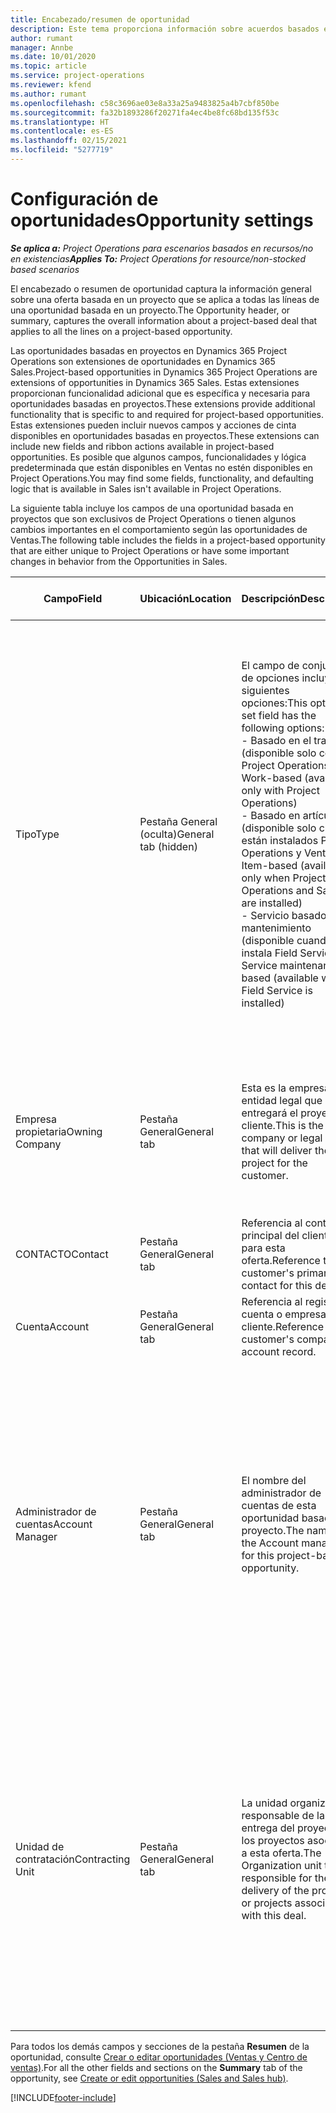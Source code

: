 ```yaml
---
title: Encabezado/resumen de oportunidad
description: Este tema proporciona información sobre acuerdos basados en proyectos y las líneas de oportunidades basadas en proyectos.
author: rumant
manager: Annbe
ms.date: 10/01/2020
ms.topic: article
ms.service: project-operations
ms.reviewer: kfend
ms.author: rumant
ms.openlocfilehash: c58c3696ae03e8a33a25a9483825a4b7cbf850be
ms.sourcegitcommit: fa32b1893286f20271fa4ec4be8fc68bd135f53c
ms.translationtype: HT
ms.contentlocale: es-ES
ms.lasthandoff: 02/15/2021
ms.locfileid: "5277719"
---
```

# <a name="opportunity-settings"></a><span data-ttu-id="006a7-103">Configuración de oportunidades</span><span class="sxs-lookup"><span data-stu-id="006a7-103">Opportunity settings</span></span>

<span data-ttu-id="006a7-104">_**Se aplica a:** Project Operations para escenarios basados en recursos/no en existencias_</span><span class="sxs-lookup"><span data-stu-id="006a7-104">_**Applies To:** Project Operations for resource/non-stocked based scenarios_</span></span>


<span data-ttu-id="006a7-105">El encabezado o resumen de oportunidad captura la información general sobre una oferta basada en un proyecto que se aplica a todas las líneas de una oportunidad basada en un proyecto.</span><span class="sxs-lookup"><span data-stu-id="006a7-105">The Opportunity header, or summary, captures the overall information about a project-based deal that applies to all the lines on a project-based opportunity.</span></span>

<span data-ttu-id="006a7-106">Las oportunidades basadas en proyectos en Dynamics 365 Project Operations son extensiones de oportunidades en Dynamics 365 Sales.</span><span class="sxs-lookup"><span data-stu-id="006a7-106">Project-based opportunities in Dynamics 365 Project Operations are extensions of opportunities in Dynamics 365 Sales.</span></span> <span data-ttu-id="006a7-107">Estas extensiones proporcionan funcionalidad adicional que es específica y necesaria para oportunidades basadas en proyectos.</span><span class="sxs-lookup"><span data-stu-id="006a7-107">These extensions provide additional functionality that is specific to and required for project-based opportunities.</span></span> <span data-ttu-id="006a7-108">Estas extensiones pueden incluir nuevos campos y acciones de cinta disponibles en oportunidades basadas en proyectos.</span><span class="sxs-lookup"><span data-stu-id="006a7-108">These extensions can include new fields and ribbon actions available in project-based opportunities.</span></span> <span data-ttu-id="006a7-109">Es posible que algunos campos, funcionalidades y lógica predeterminada que están disponibles en Ventas no estén disponibles en Project Operations.</span><span class="sxs-lookup"><span data-stu-id="006a7-109">You may find some fields, functionality, and defaulting logic that is available in Sales isn't available in Project Operations.</span></span>

<span data-ttu-id="006a7-110">La siguiente tabla incluye los campos de una oportunidad basada en proyectos que son exclusivos de Project Operations o tienen algunos cambios importantes en el comportamiento según las oportunidades de Ventas.</span><span class="sxs-lookup"><span data-stu-id="006a7-110">The following table includes the fields in a project-based opportunity that are either unique to Project Operations or have some important changes in behavior from the Opportunities in Sales.</span></span>

| <span data-ttu-id="006a7-111">**Campo**</span><span class="sxs-lookup"><span data-stu-id="006a7-111">**Field**</span></span> | <span data-ttu-id="006a7-112">**Ubicación**</span><span class="sxs-lookup"><span data-stu-id="006a7-112">**Location**</span></span> | <span data-ttu-id="006a7-113">**Descripción**</span><span class="sxs-lookup"><span data-stu-id="006a7-113">**Description**</span></span> | <span data-ttu-id="006a7-114">**Impacto posterior**</span><span class="sxs-lookup"><span data-stu-id="006a7-114">**Downstream impact**</span></span> |
| --- | --- | --- | --- |
| <span data-ttu-id="006a7-115">Tipo</span><span class="sxs-lookup"><span data-stu-id="006a7-115">Type</span></span> | <span data-ttu-id="006a7-116">Pestaña General (oculta)</span><span class="sxs-lookup"><span data-stu-id="006a7-116">General tab (hidden)</span></span> | <span data-ttu-id="006a7-117">El campo de conjunto de opciones incluye las siguientes opciones:</span><span class="sxs-lookup"><span data-stu-id="006a7-117">This option set field has the following options:</span></span></br><span data-ttu-id="006a7-118">- Basado en el trabajo (disponible solo con Project Operations)</span><span class="sxs-lookup"><span data-stu-id="006a7-118">- Work-based (available only with Project Operations)</span></span></br><span data-ttu-id="006a7-119">- Basado en artículo (disponible solo cuando están instalados Project Operations y Ventas)</span><span class="sxs-lookup"><span data-stu-id="006a7-119">- Item-based (available only when Project Operations and Sales are installed)</span></span></br><span data-ttu-id="006a7-120">- Servicio basado en mantenimiento (disponible cuando se instala Field Service)</span><span class="sxs-lookup"><span data-stu-id="006a7-120">- Service maintenance-based (available when Field Service is installed)</span></span> | <span data-ttu-id="006a7-121">Cuando utiliza Project Operations, este valor de campo se establece automáticamente en **Basado en el trabajo** que clasifica la oportunidad como basada en proyecto.</span><span class="sxs-lookup"><span data-stu-id="006a7-121">When you use Project Operations, this field value is automatically set to **Work-based** which classifies the Opportunity as project-based.</span></span> <span data-ttu-id="006a7-122">Una oportunidad debe estar basada en proyecto para habilitar todas las extensiones y funcionalidades específicas del proyecto en el proceso de ventas posterior de esta oferta.</span><span class="sxs-lookup"><span data-stu-id="006a7-122">An Opportunity should be project-based to enable all project-specific extensions and functionality in the downstream sales process for this deal.</span></span> |
| <span data-ttu-id="006a7-123">Empresa propietaria</span><span class="sxs-lookup"><span data-stu-id="006a7-123">Owning Company</span></span> | <span data-ttu-id="006a7-124">Pestaña General</span><span class="sxs-lookup"><span data-stu-id="006a7-124">General tab</span></span> | <span data-ttu-id="006a7-125">Esta es la empresa o entidad legal que entregará el proyecto al cliente.</span><span class="sxs-lookup"><span data-stu-id="006a7-125">This is the company or legal entity that will deliver the project for the customer.</span></span> | <span data-ttu-id="006a7-126">Esta información de campo se copiará al campo correspondiente en la oferta del proyecto que se crea a partir de esta oportunidad.</span><span class="sxs-lookup"><span data-stu-id="006a7-126">This field information will be copied to the corresponding field on the Project quote that is created from this Opportunity.</span></span> |
| <span data-ttu-id="006a7-127">CONTACTO</span><span class="sxs-lookup"><span data-stu-id="006a7-127">Contact</span></span> | <span data-ttu-id="006a7-128">Pestaña General</span><span class="sxs-lookup"><span data-stu-id="006a7-128">General tab</span></span> | <span data-ttu-id="006a7-129">Referencia al contacto principal del cliente para esta oferta.</span><span class="sxs-lookup"><span data-stu-id="006a7-129">Reference to the customer's primary contact for this deal.</span></span> | |
| <span data-ttu-id="006a7-130">Cuenta</span><span class="sxs-lookup"><span data-stu-id="006a7-130">Account</span></span> | <span data-ttu-id="006a7-131">Pestaña General</span><span class="sxs-lookup"><span data-stu-id="006a7-131">General tab</span></span> | <span data-ttu-id="006a7-132">Referencia al registro de cuenta o empresa del cliente.</span><span class="sxs-lookup"><span data-stu-id="006a7-132">Reference to the customer's company or account record.</span></span> | |
| <span data-ttu-id="006a7-133">Administrador de cuentas</span><span class="sxs-lookup"><span data-stu-id="006a7-133">Account Manager</span></span> | <span data-ttu-id="006a7-134">Pestaña General</span><span class="sxs-lookup"><span data-stu-id="006a7-134">General tab</span></span> | <span data-ttu-id="006a7-135">El nombre del administrador de cuentas de esta oportunidad basada en proyecto.</span><span class="sxs-lookup"><span data-stu-id="006a7-135">The name of the Account manager for this project-based opportunity.</span></span> | <span data-ttu-id="006a7-136">El administrador de cuentas es responsable de gestionar la relación con el cliente hasta la finalización de este proyecto.</span><span class="sxs-lookup"><span data-stu-id="006a7-136">The Account manager is responsible for managing the relationship with the customer through the completion of this project.</span></span> <span data-ttu-id="006a7-137">Según el registro de recursos contables vinculado al administrador de la cuenta, la unidad de contratación está predeterminada.</span><span class="sxs-lookup"><span data-stu-id="006a7-137">Based on the bookable resource record tied to the Account manager, the contracting unit is defaulted.</span></span> |
| <span data-ttu-id="006a7-138">Unidad de contratación</span><span class="sxs-lookup"><span data-stu-id="006a7-138">Contracting Unit</span></span> | <span data-ttu-id="006a7-139">Pestaña General</span><span class="sxs-lookup"><span data-stu-id="006a7-139">General tab</span></span> | <span data-ttu-id="006a7-140">La unidad organizativa responsable de la entrega del proyecto o los proyectos asociados a esta oferta.</span><span class="sxs-lookup"><span data-stu-id="006a7-140">The Organization unit that is responsible for the delivery of the project or projects associated with this deal.</span></span> | <span data-ttu-id="006a7-141">La unidad de contratación es la división de la empresa que completará el proyecto o los proyectos una vez cerrada la oferta.</span><span class="sxs-lookup"><span data-stu-id="006a7-141">The contracting unit is the division of the company that will complete the project(s) after the deal is closed.</span></span> <span data-ttu-id="006a7-142">Cada unidad de contratación tiene una moneda, y esta moneda se utiliza para informar los costes estimados y reales incurridos durante el proyecto.</span><span class="sxs-lookup"><span data-stu-id="006a7-142">Every contracting unit has a currency, and this currency is used to report estimated and actual costs incurred during the project.</span></span> |

<span data-ttu-id="006a7-143">Para todos los demás campos y secciones de la pestaña **Resumen** de la oportunidad, consulte [Crear o editar oportunidades (Ventas y Centro de ventas)](https://docs.microsoft.com/dynamics365/sales-enterprise/create-edit-opportunity-sales).</span><span class="sxs-lookup"><span data-stu-id="006a7-143">For all the other fields and sections on the **Summary** tab of the opportunity, see [Create or edit opportunities (Sales and Sales hub)](https://docs.microsoft.com/dynamics365/sales-enterprise/create-edit-opportunity-sales).</span></span>


[!INCLUDE[footer-include](../includes/footer-banner.md)]